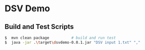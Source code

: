 # DSV Demo

## Build and Test Scripts

```bash
$  mvn clean package          # build and run test
$  java -jar .\target\dsvdemo-0.0.1.jar "DSV input 1.txt" ","          # run from teminal (java -jar appname.jar InputFileName FileDelimiter)
